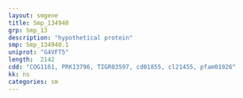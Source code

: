 ```yaml
---
layout: smgene
title: Smp_134940
grp: Smp_13
description: "hypothetical protein"
smp: Smp_134940.1
uniprot: "G4VFT5"
length:  2142
cdd: "COG1161, PRK13796, TIGR03597, cd01855, cl21455, pfam01926"
kk: ns
categories: sm
---
```

